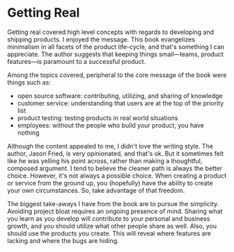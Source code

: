 # Getting Real

Getting real covered high level concepts with regards to developing and shipping products. I enjoyed the message. This book evangelizes minimalism in all facets of the product life-cycle, and that's something I can appreciate. The author suggests that keeping things small&mdash;teams, product features&mdash;is paramount to a successful product.

Among the topics covered, peripheral to the core message of the book were things such as:
- open source software: contributing, utilizing, and sharing of knowledge
- customer service: understanding that users are at the top of the priority list
- product testing: testing products in real world situations
- employees: without the people who build your product, you have nothing

Although the content appealed to me, I didn't love the writing style. The author, Jason Fried, is very opinionated, and that's ok. But it sometimes felt like he was yelling his point across, rather than making a thoughtful, composed argument. I tend to believe the cleaner path is always the better choice. However, it's not always a possible choice. When creating a product or service from the ground up, you (hopefully) have the ability to create your own circumstances. So, take advantage of that freedom.

The biggest take-aways I have from the book are to pursue the simplicity. Avoiding project bloat requires an ongoing presence of mind. Sharing what you learn as you develop will contribute to your personal and business growth, and you should utilize what other people share as well. Also, you should use the products you create. This will reveal where features are lacking and where the bugs are hiding.
